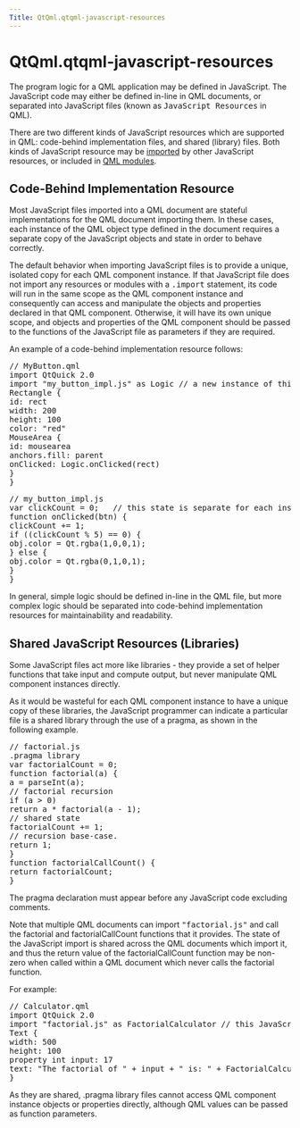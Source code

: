 ```yaml
---
Title: QtQml.qtqml-javascript-resources
---
```


# QtQml.qtqml-javascript-resources

<span class="subtitle"></span>
<!-- $$$qtqml-javascript-resources.html-description -->
<p>The program logic for a QML application may be defined in JavaScript. The JavaScript code may either be defined in-line in QML documents, or separated into JavaScript files (known as <tt>JavaScript Resources</tt> in QML).</p>
<p>There are two different kinds of JavaScript resources which are supported in QML: code-behind implementation files, and shared (library) files. Both kinds of JavaScript resource may be <a href="QtQml.qtqml-javascript-imports.md">imported</a> by other JavaScript resources, or included in <a href="QtQml.qtqml-modules-topic.md">QML modules</a>.</p>
<h2>Code-Behind Implementation Resource</h2>
<p>Most JavaScript files imported into a QML document are stateful implementations for the QML document importing them. In these cases, each instance of the QML object type defined in the document requires a separate copy of the JavaScript objects and state in order to behave correctly.</p>
<p>The default behavior when importing JavaScript files is to provide a unique, isolated copy for each QML component instance. If that JavaScript file does not import any resources or modules with a <tt>.import</tt> statement, its code will run in the same scope as the QML component instance and consequently can access and manipulate the objects and properties declared in that QML component. Otherwise, it will have its own unique scope, and objects and properties of the QML component should be passed to the functions of the JavaScript file as parameters if they are required.</p>
<p>An example of a code-behind implementation resource follows:</p>
<pre class="qml"><span class="comment">// MyButton.qml</span>
import QtQuick 2.0
import &quot;my_button_impl.js&quot; as Logic <span class="comment">// a new instance of this JavaScript resource is loaded for each instance of Button.qml</span>
<span class="type">Rectangle</span> {
<span class="name">id</span>: <span class="name">rect</span>
<span class="name">width</span>: <span class="number">200</span>
<span class="name">height</span>: <span class="number">100</span>
<span class="name">color</span>: <span class="string">&quot;red&quot;</span>
<span class="type">MouseArea</span> {
<span class="name">id</span>: <span class="name">mousearea</span>
<span class="name">anchors</span>.fill: <span class="name">parent</span>
<span class="name">onClicked</span>: <span class="name">Logic</span>.<span class="name">onClicked</span>(<span class="name">rect</span>)
}
}</pre>
<pre class="qml">// my_button_impl.js
var clickCount = 0;   // this state is separate for each instance of MyButton
function onClicked(btn) {
clickCount += 1;
if ((clickCount % 5) == 0) {
obj.color = Qt.rgba(1,0,0,1);
} else {
obj.color = Qt.rgba(0,1,0,1);
}
}</pre>
<p>In general, simple logic should be defined in-line in the QML file, but more complex logic should be separated into code-behind implementation resources for maintainability and readability.</p>
<h2>Shared JavaScript Resources (Libraries)</h2>
<p>Some JavaScript files act more like libraries - they provide a set of helper functions that take input and compute output, but never manipulate QML component instances directly.</p>
<p>As it would be wasteful for each QML component instance to have a unique copy of these libraries, the JavaScript programmer can indicate a particular file is a shared library through the use of a pragma, as shown in the following example.</p>
<pre class="cpp"><span class="comment">// factorial.js</span>
<span class="operator">.</span>pragma library
var factorialCount <span class="operator">=</span> <span class="number">0</span>;
function factorial(a) {
a <span class="operator">=</span> parseInt(a);
<span class="comment">// factorial recursion</span>
<span class="keyword">if</span> (a <span class="operator">&gt;</span> <span class="number">0</span>)
<span class="keyword">return</span> a <span class="operator">*</span> factorial(a <span class="operator">-</span> <span class="number">1</span>);
<span class="comment">// shared state</span>
factorialCount <span class="operator">+</span><span class="operator">=</span> <span class="number">1</span>;
<span class="comment">// recursion base-case.</span>
<span class="keyword">return</span> <span class="number">1</span>;
}
function factorialCallCount() {
<span class="keyword">return</span> factorialCount;
}</pre>
<p>The pragma declaration must appear before any JavaScript code excluding comments.</p>
<p>Note that multiple QML documents can import <tt>&quot;factorial.js&quot;</tt> and call the factorial and factorialCallCount functions that it provides. The state of the JavaScript import is shared across the QML documents which import it, and thus the return value of the factorialCallCount function may be non-zero when called within a QML document which never calls the factorial function.</p>
<p>For example:</p>
<pre class="qml"><span class="comment">// Calculator.qml</span>
import QtQuick 2.0
import &quot;factorial.js&quot; as FactorialCalculator <span class="comment">// this JavaScript resource is only ever loaded once by the engine, even if multiple instances of Calculator.qml are created</span>
<span class="type">Text</span> {
<span class="name">width</span>: <span class="number">500</span>
<span class="name">height</span>: <span class="number">100</span>
property <span class="type">int</span> <span class="name">input</span>: <span class="number">17</span>
<span class="name">text</span>: <span class="string">&quot;The factorial of &quot;</span> <span class="operator">+</span> <span class="name">input</span> <span class="operator">+</span> <span class="string">&quot; is: &quot;</span> <span class="operator">+</span> <span class="name">FactorialCalculator</span>.<span class="name">factorial</span>(<span class="name">input</span>)
}</pre>
<p>As they are shared, .pragma library files cannot access QML component instance objects or properties directly, although QML values can be passed as function parameters.</p>
<!-- @@@qtqml-javascript-resources.html -->
